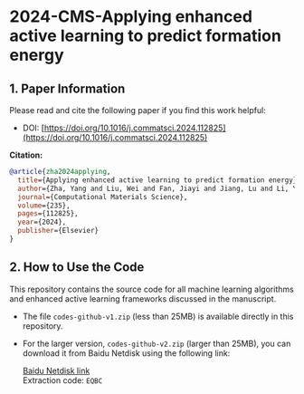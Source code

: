 # 2024-CMS-Applying enhanced active learning to predict formation energy

## 1. Paper Information

Please read and cite the following paper if you find this work helpful:

- DOI: [https://doi.org/10.1016/j.commatsci.2024.112825](https://doi.org/10.1016/j.commatsci.2024.112825)

**Citation:**

```bibtex
@article{zha2024applying,
  title={Applying enhanced active learning to predict formation energy},
  author={Zha, Yang and Liu, Wei and Fan, Jiayi and Jiang, Lu and Li, Ying and Lu, Xiao-Gang},
  journal={Computational Materials Science},
  volume={235},
  pages={112825},
  year={2024},
  publisher={Elsevier}
}
```

## 2. How to Use the Code

This repository contains the source code for all machine learning algorithms and enhanced active learning frameworks discussed in the manuscript.

- The file `codes-github-v1.zip` (less than 25MB) is available directly in this repository.
- For the larger version, `codes-github-v2.zip` (larger than 25MB), you can download it from Baidu Netdisk using the following link:
  
  [Baidu Netdisk link](https://pan.baidu.com/s/1FjB34YxOQwNZOUGaff7nMA)  
  Extraction code: `EQBC`

